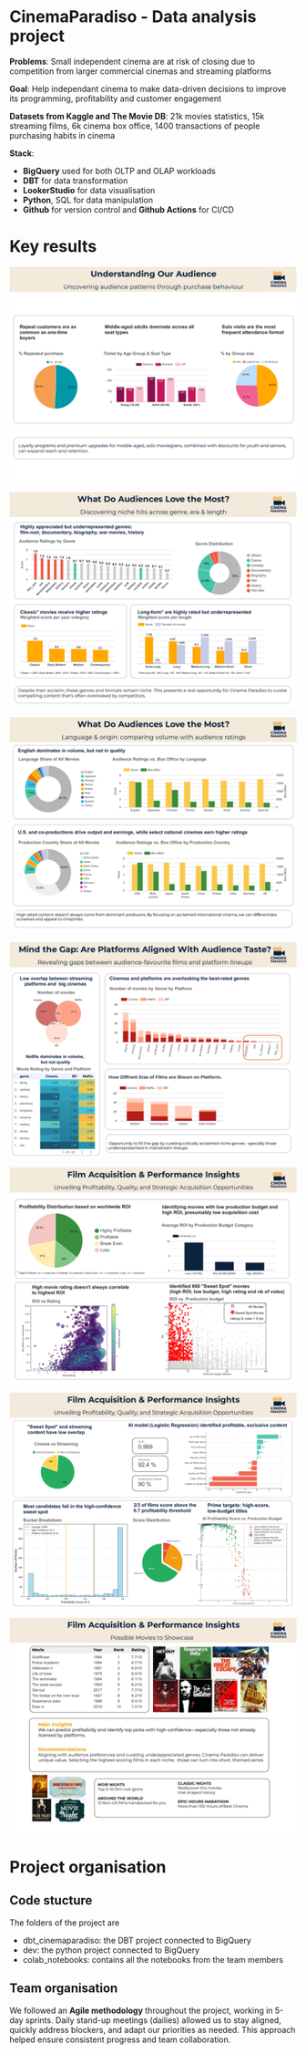 # CinemaParadiso - Data analysis project

**Problems**: Small independent cinema are at risk of closing due to competition from larger commercial cinemas and streaming platforms

**Goal**: Help independant cinema to make data-driven decisions to improve its programming, profitability and customer engagement

**Datasets from Kaggle and The Movie DB**: 21k movies statistics, 15k streaming films, 6k cinema box office, 1400 transactions of people purchasing habits in cinema


**Stack**:
- **BigQuery** used for both OLTP and OLAP workloads
- **DBT** for data transformation
- **LookerStudio** for data visualisation
- **Python**, SQL for data manipulation
- **Github** for version control and **Github Actions** for CI/CD



# Key results
![image](https://github.com/CrisMiVi/CinemaParadiso/blob/main/dbt_cinemaparadiso/2b55735209844982db00a3b5b68104ac7gKmLvcUKsmQ0krY-0.jpg) 

![image](https://github.com/CrisMiVi/CinemaParadiso/blob/main/dbt_cinemaparadiso/2b55735209844982db00a3b5b68104ac7gKmLvcUKsmQ0krY-1.jpg)

![image](https://github.com/CrisMiVi/CinemaParadiso/blob/main/dbt_cinemaparadiso/2b55735209844982db00a3b5b68104ac7gKmLvcUKsmQ0krY-2.jpg)

![image](https://github.com/CrisMiVi/CinemaParadiso/blob/main/dbt_cinemaparadiso/2b55735209844982db00a3b5b68104ac7gKmLvcUKsmQ0krY-3.jpg)

![image](https://github.com/CrisMiVi/CinemaParadiso/blob/main/dbt_cinemaparadiso/2b55735209844982db00a3b5b68104ac7gKmLvcUKsmQ0krY-4.jpg)

![image](https://github.com/CrisMiVi/CinemaParadiso/blob/main/dbt_cinemaparadiso/2b55735209844982db00a3b5b68104ac7gKmLvcUKsmQ0krY-5.jpg)

![image](https://github.com/CrisMiVi/CinemaParadiso/blob/main/dbt_cinemaparadiso/2b55735209844982db00a3b5b68104ac7gKmLvcUKsmQ0krY-6.jpg)


# Project organisation


## Code stucture
The folders of the project are
- dbt_cinemaparadiso: the DBT project connected to BigQuery
- dev: the python project connected to BigQuery
- colab_notebooks: contains all the notebooks from the team members


## Team organisation
We followed an **Agile methodology** throughout the project, working in 5-day sprints. Daily stand-up meetings (dailies) allowed us to stay aligned, quickly address blockers, and adapt our priorities as needed. This approach helped ensure consistent progress and team collaboration.
